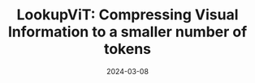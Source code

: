 ---
title: "LookupViT: Compressing Visual Information to a smaller number of tokens"
authors_before: "Rajat Koner, "
authors_after: ", Prateek Jain, Volker Tresp, Sujoy Paul"
award: ""
collection: publications
# permalink: /publication/lookupvit
tldr: 'An asyncronous version of attention with sub-quadratic scaling and superior performance.'
date: 2024-03-08
venue: 'ECCV 2024'
preprint: '' 
header: 
  teaser: 'papers/lookupvit/attention.png'
paper: 'https://arxiv.org/abs/2407.12753'
# code: 'https://github.com/yanndubs/invariant-self-supervised-learning' 
twitter: "https://x.com/gaganjain1582/status/1813951259222921629"
link: ''
video: ''
categories:
  - Vision
  - Efficiency
  - Selected Papers 
---